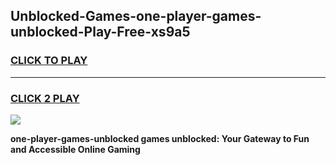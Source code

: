 
## Unblocked-Games-one-player-games-unblocked-Play-Free-xs9a5
<h3>
<a href="https://premium76.site?title=one-player-games-unblocked&ref=18A1">CLICK TO PLAY</a></h3>
<hr>

<h3>
<a href="https://premium76.site?title=one-player-games-unblocked&ref=18A1">CLICK 2 PLAY</a>
  
</h3>

<a href="https://premium76.site?title=one-player-games-unblocked&ref=18A1"><img src="https://clearcache.store/games.png"></a>


**one-player-games-unblocked games unblocked: Your Gateway to Fun and Accessible Online Gaming**
